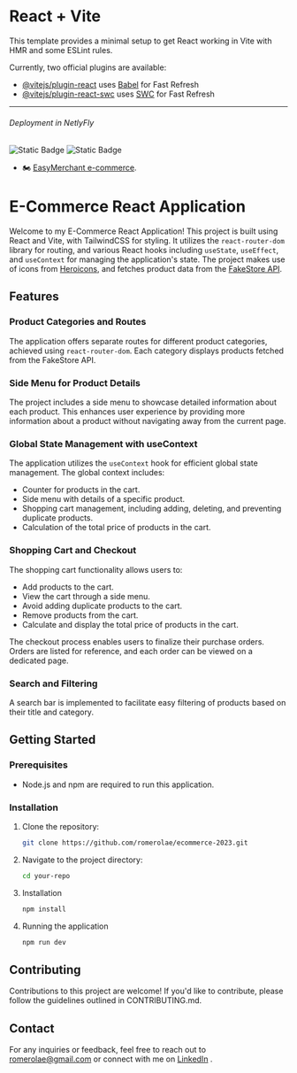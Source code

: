 # React + Vite

This template provides a minimal setup to get React working in Vite with HMR and some ESLint rules.

Currently, two official plugins are available:

- [@vitejs/plugin-react](https://github.com/vitejs/vite-plugin-react/blob/main/packages/plugin-react/README.md) uses [Babel](https://babeljs.io/) for Fast Refresh
- [@vitejs/plugin-react-swc](https://github.com/vitejs/vite-plugin-react-swc) uses [SWC](https://swc.rs/) for Fast Refresh

-----

###### Deployment in NetlyFly
![Static Badge](https://img.shields.io/badge/romerolae%40gmail.com-8A2BE2)   ![Static Badge](https://img.shields.io/badge/linkedin.com/in/romerolae/-green)

- 🏍 [EasyMerchant e-commerce](https://phenomenal-ecommerce.netlify.app/).

# E-Commerce React Application

Welcome to my E-Commerce React Application! This project is built using React and Vite, with TailwindCSS for styling. It utilizes the `react-router-dom` library for routing, and various React hooks including `useState`, `useEffect`, and `useContext` for managing the application's state. The project makes use of icons from [Heroicons](https://heroicons.com/), and fetches product data from the [FakeStore API](https://fakestoreapi.com/).

## Features

### Product Categories and Routes

The application offers separate routes for different product categories, achieved using `react-router-dom`. Each category displays products fetched from the FakeStore API.

### Side Menu for Product Details

The project includes a side menu to showcase detailed information about each product. This enhances user experience by providing more information about a product without navigating away from the current page.

### Global State Management with useContext

The application utilizes the `useContext` hook for efficient global state management. The global context includes:
- Counter for products in the cart.
- Side menu with details of a specific product.
- Shopping cart management, including adding, deleting, and preventing duplicate products.
- Calculation of the total price of products in the cart.

### Shopping Cart and Checkout

The shopping cart functionality allows users to:
- Add products to the cart.
- View the cart through a side menu.
- Avoid adding duplicate products to the cart.
- Remove products from the cart.
- Calculate and display the total price of products in the cart.

The checkout process enables users to finalize their purchase orders. Orders are listed for reference, and each order can be viewed on a dedicated page.

### Search and Filtering

A search bar is implemented to facilitate easy filtering of products based on their title and category.

## Getting Started

### Prerequisites

- Node.js and npm are required to run this application.

### Installation

1. Clone the repository:
   ```sh
   git clone https://github.com/romerolae/ecommerce-2023.git
   ```
2. Navigate to the project directory:

    ```sh
    cd your-repo
    ```
3. Installation  
    ```sh
    npm install
    ```
4. Running the application
    ```sh
    npm run dev
    ```


## Contributing

Contributions to this project are welcome! If you'd like to contribute, please follow the guidelines outlined in CONTRIBUTING.md.

## Contact
For any inquiries or feedback, feel free to reach out to romerolae@gmail.com or connect with me on [LinkedIn](https://www.linkedin.com/in/romerolae/) .

